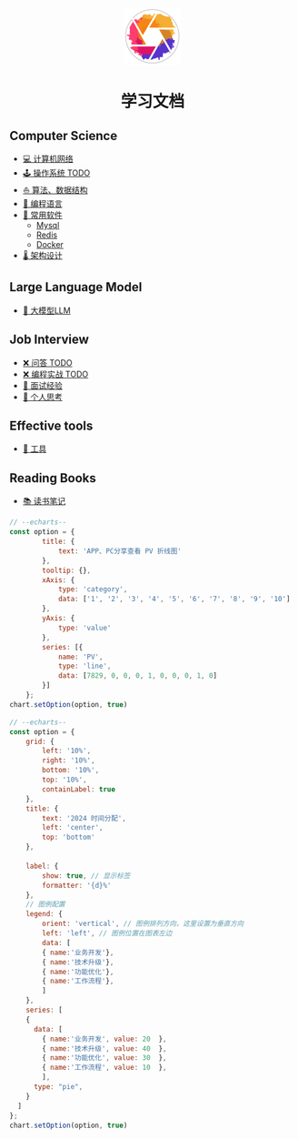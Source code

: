 <p align="center">
  <img src=".website/logo.svg" alt="Navyum's blog logo" width="100" height="auto" />
</p>

<h1 align="center">学习文档</h1>


## Computer Science
- [💻 计算机网络](01.计算机网络/01.网络模型.md)
- [🕹️ 操作系统 TODO](/README)
- [⛵️ 算法、数据结构](03.算法、数据结构/0.学习路径.md)
- [📑 编程语言](04.编程语言/golang/golang学习笔记.md)
- [📁 常用软件](05.常用软件/0.学习路径.md)
  - [Mysql](05.常用软件/数据库/mysql/01.Mysql逻辑架构.md)
  - [Redis](05.常用软件/数据库/redis/01.数据类型、底层数据结构.md)
  - [Docker](05.常用软件/容器化/docker.md)
- [🌡️ 架构设计](06.架构设计/02.分布式与架构/01.分布式设计总纲.md)

## Large Language Model
- [🤖 大模型LLM](07.大模型LLM/00.概念/01.Transformer.md)

## Job Interview
- [❌ 问答 TODO](/README)
- [❌ 编程实战 TODO](/README)
- [👩 面试经验](10.面试经验/Ready4Interview.md)
- [🤔 个人思考](12.个人思考/职业规划.md)

## Effective tools
- [🔧 工具](11.工具武器库/electron.md)

## Reading Books
- [📚 读书笔记](https://www.notion.so/navyum/1c42fcd1fefa4e948d8514761b2ab8c7?v=0ca5dc6ee29e4c2787dbd0f1055b4ed0)

```js
// --echarts--
const option = {
        title: {
            text: 'APP、PC分享查看 PV 折线图'
        },
        tooltip: {},
        xAxis: {
            type: 'category',
            data: ['1', '2', '3', '4', '5', '6', '7', '8', '9', '10']
        },
        yAxis: {
            type: 'value'
        },
        series: [{
            name: 'PV',
            type: 'line',
            data: [7829, 0, 0, 0, 1, 0, 0, 0, 1, 0]
        }]
    };
chart.setOption(option, true)

```

```js
// --echarts--
const option = {
    grid: {
        left: '10%',
        right: '10%',
        bottom: '10%',
        top: '10%',
        containLabel: true
    },
    title: {
        text: '2024 时间分配',
        left: 'center',
        top: 'bottom'
    },

    label: {
        show: true, // 显示标签
        formatter: '{d}%'
    },
    // 图例配置
    legend: {
        orient: 'vertical', // 图例排列方向，这里设置为垂直方向
        left: 'left', // 图例位置在图表左边
        data: [
        { name:'业务开发'},
        { name:'技术升级'},
        { name:'功能优化'},
        { name:'工作流程'},
        ]
    },
    series: [
    {
      data: [
        { name:'业务开发', value: 20  },
        { name:'技术升级', value: 40  },
        { name:'功能优化', value: 30  },
        { name:'工作流程', value: 10  },
        ],
      type: "pie",
    }
  ]
};
chart.setOption(option, true)
```